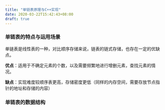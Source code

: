 ```yaml
---
title: "单链表原理与C++实现"
date: 2020-03-22T15:42:43+08:00
draft: true
---
```


### 单链表的特点与运用场景

单链表是线性表的一种，对比顺序存储来说，链表的链式存储，也存在一定的优缺点。

**优点**：适用于不确定元素的个数，以及需要频繁地进行增删元素，查找元素的情况。

**缺点**：实现难度较顺序表更高，存储密度更低（同样的内存空间，需要存放节点指针的地址和存储的内容）

### 单链表的数据结构



